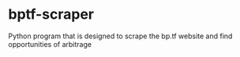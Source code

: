 # bptf-scraper
Python program that is designed to scrape the bp.tf website and find opportunities of arbitrage
